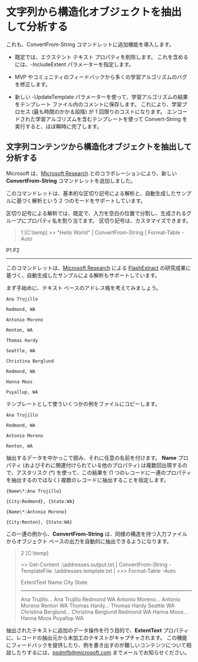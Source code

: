# 文字列から構造化オブジェクトを抽出して分析する
これも、ConvertFrom-String コマンドレットに追加機能を導入します。

-   既定では、エクステント テキスト プロパティを削除します。 これを含めるには、-IncludeExtent パラメーターを指定します。

-   MVP やコミュニティのフィードバックから多くの学習アルゴリズムのバグを修正します。

-   新しい -UpdateTemplate パラメーターを使って、学習アルゴリズムの結果をテンプレート ファイル内のコメントに保存します。 これにより、学習プロセス (最も時間のかかる段階) が 1 回限りのコストになります。 エンコードされた学習アルゴリズムを含むテンプレートを使って Convert-String を実行すると、ほぼ瞬時に完了します。


文字列コンテンツから構造化オブジェクトを抽出して分析する
----------------------------------------------------------

Microsoft は、[Microsoft Research](http://research.microsoft.com/) とのコラボレーションにより、新しい **ConvertFrom-String** コマンドレットを追加しました。

このコマンドレットは、基本的な区切り記号による解析と、自動生成したサンプルに基づく解析という 2 つのモードをサポートしています。

区切り記号による解析では、既定で、入力を空白の位置で分割し、生成されるグループにプロパティ名を割り当てます。 区切り記号は、カスタマイズできます。

> 1 \[C:\\temp\]
> &gt;&gt; "Hello World" | ConvertFrom-String | Format-Table -Auto

P1    P2
--    --

このコマンドレットは、[Microsoft Research](http://research.microsoft.com) による [FlashExtract](http://research.microsoft.com/en-us/um/people/sumitg/flashextract.html) の研究成果に基づく、自動生成したサンプルによる解析もサポートしています。

まず手始めに、テキスト ベースのアドレス帳を考えてみましょう。

    Ana Trujillo

    Redmond, WA

    Antonio Moreno

    Renton, WA

    Thomas Hardy

    Seattle, WA

    Christina Berglund

    Redmond, WA

    Hanna Moos

    Puyallup, WA

テンプレートとして使ういくつかの例をファイルにコピーします。

    Ana Trujillo

    Redmond, WA

    Antonio Moreno

    Renton, WA

   

抽出するデータを中かっこで囲み、それに任意の名前を付けます。 **Name** プロパティ (およびそれに関連付けられている他のプロパティ) は複数回出現するので、アスタリスク (\*) を使って、この結果を (1 つのレコードに一連のプロパティを抽出するのではなく) 複数のレコードに抽出することを指定します。

    {Name\*:Ana Trujillo}

    {City:Redmond}, {State:WA}

    {Name\*:Antonio Moreno}

    {City:Renton}, {State:WA}

この一連の例から、**ConvertFrom-String** は、同様の構造を持つ入力ファイルからオブジェクト ベースの出力を自動的に抽出できるようになります。

> 2 \[C:\\temp\]
>
> &gt;&gt; Get-Content .\\addresses.output.txt | ConvertFrom-String -TemplateFile .\\addresses.template.txt | &gt;&gt;&gt; Format-Table -Auto
>
> ExtentText                     Name               City     State
> ----------                     ----               ----     -----
> Ana Trujillo...              Ana Trujillo       Redmond  WA Antonio Moreno...            Antonio Moreno     Renton   WA Thomas Hardy...              Thomas Hardy       Seattle  WA Christina Berglund...        Christina Berglund Redmond  WA Hanna Moos...                Hanna Moos         Puyallup WA

抽出されたテキストに追加のデータ操作を行う目的で、**ExtentText** プロパティに、レコードの抽出元から未加工のテキストがキャプチャされます。 この機能にフィードバックを提供したり、例を書き出すのが難しいコンテンツについて相談したりするには、<psdmfb@microsoft.com> までメールでお知らせください。



<!--HONumber=Aug16_HO3-->


